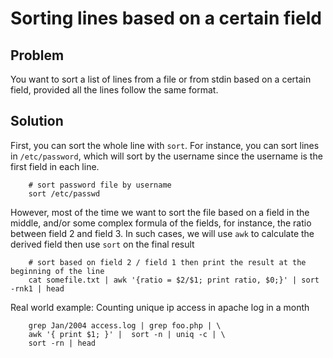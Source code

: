# Sorting lines based on a certain field

## Problem
You want to sort a list of lines from a file or from stdin based on a certain field, provided all the lines follow the same format.

## Solution
First, you can sort the whole line with `sort`. For instance, you can sort lines in `/etc/password`, which will sort by the username since the username is the first field in each line.
```
    # sort password file by username
    sort /etc/passwd
```

However, most of the time we want to sort the file based on a field in the middle, and/or some complex formula of the fields, for instance, the ratio between field 2 and field 3. In such cases, we will use `awk` to calculate the derived field then use `sort` on the final result

```
    # sort based on field 2 / field 1 then print the result at the beginning of the line
    cat somefile.txt | awk '{ratio = $2/$1; print ratio, $0;}' | sort -rnk1 | head
```

Real world example: Counting unique ip access in apache log in a month

```
    grep Jan/2004 access.log | grep foo.php | \
    awk '{ print $1; }' |  sort -n | uniq -c | \
    sort -rn | head
```
